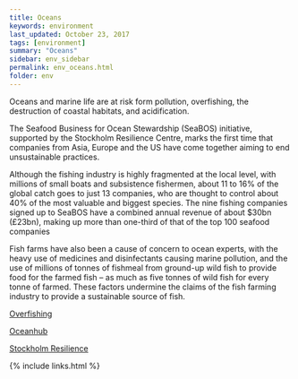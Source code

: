 ```yaml
---
title: Oceans
keywords: environment
last_updated: October 23, 2017
tags: [environment]
summary: "Oceans"
sidebar: env_sidebar
permalink: env_oceans.html
folder: env
---
```



Oceans and marine life are at risk form pollution, overfishing, the destruction of coastal habitats, and acidification.

The Seafood Business for Ocean Stewardship (SeaBOS) initiative,
supported by the Stockholm Resilience Centre,
marks the first time that companies from Asia, Europe and the US
have come together aiming to end unsustainable practices.

Although the fishing industry is highly fragmented at the local level,
with millions of small boats and subsistence fishermen,
about 11 to 16% of the global catch goes to just 13 companies,
who are thought to control about 40% of the most valuable and biggest species.
The nine fishing companies signed up to SeaBOS have a combined annual revenue
of about $30bn (£23bn),
making up more than one-third of that of the top 100 seafood companies

Fish farms have also been a cause of concern to ocean experts,
with the heavy use of medicines and disinfectants causing marine pollution,
and the use of millions of tonnes of fishmeal from ground-up wild fish
to provide food for the farmed fish –
as much as five tonnes of wild fish for every tonne of farmed.
These factors undermine the claims of the fish farming industry to provide a sustainable source of fish.

[Overfishing](https://www.theguardian.com/environment/2017/jun/09/nine-of-worlds-biggest-fishing-firms-sign-up-to-protect-oceans)

[Oceanhub](http://www.oceanactionhub.org/)

[Stockholm Resilience](http://www.stockholmresilience.org/research/research-news/2016-12-14-international-seafood-business-commits-to-stronger-sustainability-efforts.html)


{% include links.html %}



